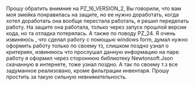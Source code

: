 Прошу обратить внимние на PZ_16_VERSION_2, Вы говорили, что вам моя змейка понравилась на защите, но ее нужно доработать, когда хотел доработать она вообще перестала работать, я решил переделать работу. На защите она работала, только через запуск прошлой версии кода, но та отладка потерялась.
А также по поводу PZ_24. Я очень извиняюсь , что сделал работу с помощью windows form, думал нужно оформить работу только по своему тз, слишком поздно узнал о критериях, извиняюсь что прослушал данную информацию на паре. работу я оформил через стороннюю библиотеку Newtonsoft.Json скачанную в интернете, тоже узнал поздно. А так по своему т.з все задуманное реализовано, кроме фильтрации инвентаря. Прошу простить за такую сильную невнимательность.
